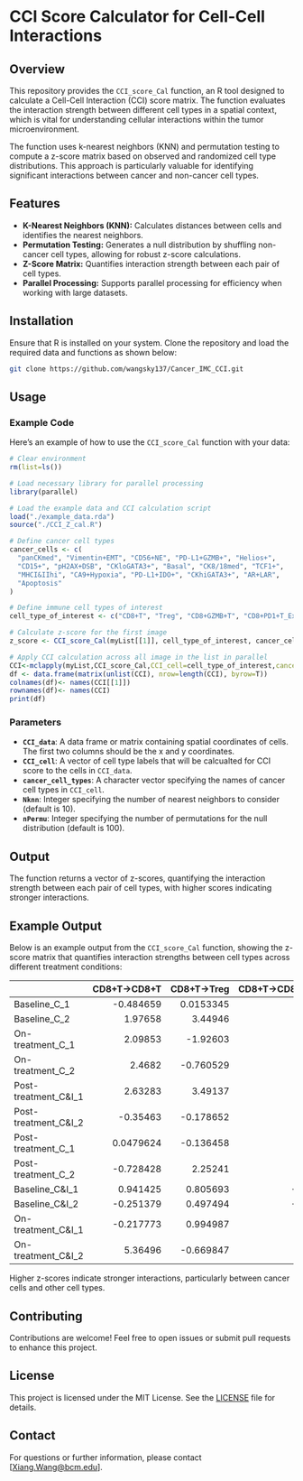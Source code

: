 # CCI Score Calculator for Cell-Cell Interactions

## Overview

This repository provides the `CCI_score_Cal` function, an R tool designed to calculate a Cell-Cell Interaction (CCI) score matrix. The function evaluates the interaction strength between different cell types in a spatial context, which is vital for understanding cellular interactions within the tumor microenvironment.

The function uses k-nearest neighbors (KNN) and permutation testing to compute a z-score matrix based on observed and randomized cell type distributions. This approach is particularly valuable for identifying significant interactions between cancer and non-cancer cell types.

## Features

- **K-Nearest Neighbors (KNN):** Calculates distances between cells and identifies the nearest neighbors.
- **Permutation Testing:** Generates a null distribution by shuffling non-cancer cell types, allowing for robust z-score calculations.
- **Z-Score Matrix:** Quantifies interaction strength between each pair of cell types.
- **Parallel Processing:** Supports parallel processing for efficiency when working with large datasets.

## Installation

Ensure that R is installed on your system. Clone the repository and load the required data and functions as shown below:

```bash
git clone https://github.com/wangsky137/Cancer_IMC_CCI.git
```

## Usage

### Example Code

Here’s an example of how to use the `CCI_score_Cal` function with your data:

```r
# Clear environment
rm(list=ls())

# Load necessary library for parallel processing
library(parallel)

# Load the example data and CCI calculation script
load("./example_data.rda")
source("./CCI_Z_cal.R")

# Define cancer cell types
cancer_cells <- c(
  "panCKmed", "Vimentin+EMT", "CD56+NE", "PD-L1+GZMB+", "Helios+", 
  "CD15+", "pH2AX+DSB", "CKloGATA3+", "Basal", "CK8/18med", "TCF1+", 
  "MHCI&IIhi", "CA9+Hypoxia", "PD-L1+IDO+", "CKhiGATA3+", "AR+LAR", 
  "Apoptosis"
)

# Define immune cell types of interest
cell_type_of_interest <- c("CD8+T", "Treg", "CD8+GZMB+T", "CD8+PD1+T_Ex")

# Calculate z-score for the first image
z_score <- CCI_score_Cal(myList[[1]], cell_type_of_interest, cancer_cells)

# Apply CCI calculation across all image in the list in parallel
CCI<-mclapply(myList,CCI_score_Cal,CCI_cell=cell_type_of_interest,cancer_cell_types=cancer_cells)
df <- data.frame(matrix(unlist(CCI), nrow=length(CCI), byrow=T))
colnames(df)<- names(CCI[[1]])
rownames(df)<- names(CCI)
print(df)
```

### Parameters

- **`CCI_data`**: A data frame or matrix containing spatial coordinates of cells. The first two columns should be the x and y coordinates.
- **`CCI_cell`**: A vector of cell type labels that will be calcualted for CCI score to the cells in `CCI_data`.
- **`cancer_cell_types`**: A character vector specifying the names of cancer cell types in `CCI_cell`.
- **`Nknn`**: Integer specifying the number of nearest neighbors to consider (default is 10).
- **`nPermu`**: Integer specifying the number of permutations for the null distribution (default is 100).

## Output

The function returns a vector of z-scores, quantifying the interaction strength between each pair of cell types, with higher scores indicating stronger interactions.

## Example Output

Below is an example output from the `CCI_score_Cal` function, showing the z-score matrix that quantifies interaction strengths between cell types across different treatment conditions:


|                      |   CD8+T→CD8+T |   CD8+T→Treg |   CD8+T→CD8+GZMB+T |   CD8+T→CD8+PD1+T_Ex |   Treg→CD8+T |   Treg→Treg |   Treg→CD8+GZMB+T |   Treg→CD8+PD1+T_Ex |   CD8+GZMB+T→CD8+T |   CD8+GZMB+T→Treg |   CD8+GZMB+T→CD8+GZMB+T |   CD8+GZMB+T→CD8+PD1+T_Ex |   CD8+PD1+T_Ex→CD8+T |   CD8+PD1+T_Ex→Treg |   CD8+PD1+T_Ex→CD8+GZMB+T |   CD8+PD1+T_Ex→CD8+PD1+T_Ex |
|:---------------------|--------------:|-------------:|-------------------:|---------------------:|-------------:|------------:|------------------:|--------------------:|-------------------:|------------------:|------------------------:|--------------------------:|---------------------:|--------------------:|--------------------------:|----------------------------:|
| Baseline_C_1         |    -0.484659  |    0.0153345 |           0.638325 |             0.692064 |   -0.0555156 |  -0.0961158 |          0.125763 |          -0.829562  |          0.0941184 |        -0.245122  |                8.79459  |                  2.52505  |             0.771239 |           -0.178865 |                  2.89561  |                   -0.608101 |
| Baseline_C_2         |     1.97658   |    3.44946   |           0.32742  |             1.59357  |    2.19103   |   4.654     |         -0.49057  |           5.30062   |         -0.0861618 |        -0.23991   |               11.1959   |                  3.08653  |             1.02216  |            6.22291  |                  3.32259  |                    2.44522  |
| On-treatment_C_1     |     2.09853   |   -1.92603   |          -3.22885  |            -2.00298  |   -1.78545   |   1.56381   |         -2.56276  |           1.75427   |         -3.30442   |        -2.05823   |               15.111    |                  0.242271 |            -3.4004   |            0.744992 |                  0.370265 |                    7.95948  |
| On-treatment_C_2     |     2.4682    |   -0.760529  |           0.481257 |            -1.46504  |   -1.88556   |   4.48393   |         -1.3792   |          -0.0171329 |          0.292171  |        -1.78422   |               -0.151582 |                  1.45215  |            -1.92987  |           -0.266988 |                  2.20489  |                    5.75781  |
| Post-treatment_C&I_1 |     2.63283   |    3.49137   |           0.768165 |            -0.60093  |    3.40201   |  -0.875865  |          3.77011  |           5.11375   |          2.04723   |         3.93886   |                5.64968  |                  5.38102  |            -0.586812 |            5.28128  |                  6.52779  |                   14.382    |
| Post-treatment_C&I_2 |    -0.35463   |   -0.178652  |           1.33948  |             0.368687 |   -0.0417438 |   0.0495203 |          1.91757  |           3.92628   |          1.0428    |         1.19258   |                4.12903  |                  0.213503 |             0.925909 |            3.03776  |                  0.649114 |                   12.6199   |
| Post-treatment_C_1   |     0.0479624 |   -0.136458  |           0.421978 |             3.66491  |    0.341306  |   2.03716   |          0.428992 |          -0.69441   |         -0.489445  |        -0.370874  |                4.32161  |                  0.987199 |             0.668755 |           -0.658257 |                  0.435786 |                    1.44814  |
| Post-treatment_C_2   |    -0.728428  |    2.25241   |           0.5622   |             2.6457   |    1.56926   |   1.55658   |          1.57508  |           5.30864   |          1.93832   |         2.25809   |                4.65948  |                  0.193562 |             2.59155  |            5.37973  |                  1.25857  |                    1.99629  |
| Baseline_C&I_1       |     0.941425  |    0.805693  |          -0.518488 |             4.3738   |    0.732927  |   0.354487  |         -0.48129  |          -0.159274  |         -0.474246  |         0.0610132 |                2.18121  |                  2.30367  |             4.25094  |            0.245567 |                  1.67162  |                    1.26936  |
| Baseline_C&I_2       |    -0.251379  |    0.497494  |          -0.904204 |             0.673091 |    0.445368  |   0.508933  |         -0.827835 |          -1.06834   |         -0.905895  |        -0.797733  |                0.64121  |                 -2.69596  |             0.66932  |           -0.833162 |                 -1.80571  |                    1.28177  |
| On-treatment_C&I_1   |    -0.217773  |    0.994987  |           0.784718 |             2.99084  |    1.0345    |   6.5497    |          0.854086 |           1.60011   |          0.994987  |         0.22657   |                0.764966 |                  0.857542 |             1.75568  |            1.66304  |                  1.95274  |                    2.37914  |
| On-treatment_C&I_2   |     5.36496   |   -0.669847  |          -1.04883  |             3.0142   |    0.287884  |  -0.767019  |          0.100223 |           0.288679  |         -1.11991   |         0.194067  |                6.97218  |                 -0.504476 |             2.50183  |           -0.328637 |                 -0.471211 |                   -0.467361 |


Higher z-scores indicate stronger interactions, particularly between cancer cells and other cell types.

## Contributing

Contributions are welcome! Feel free to open issues or submit pull requests to enhance this project.

## License

This project is licensed under the MIT License. See the [LICENSE](LICENSE) file for details.

## Contact

For questions or further information, please contact [Xiang.Wang@bcm.edu].
